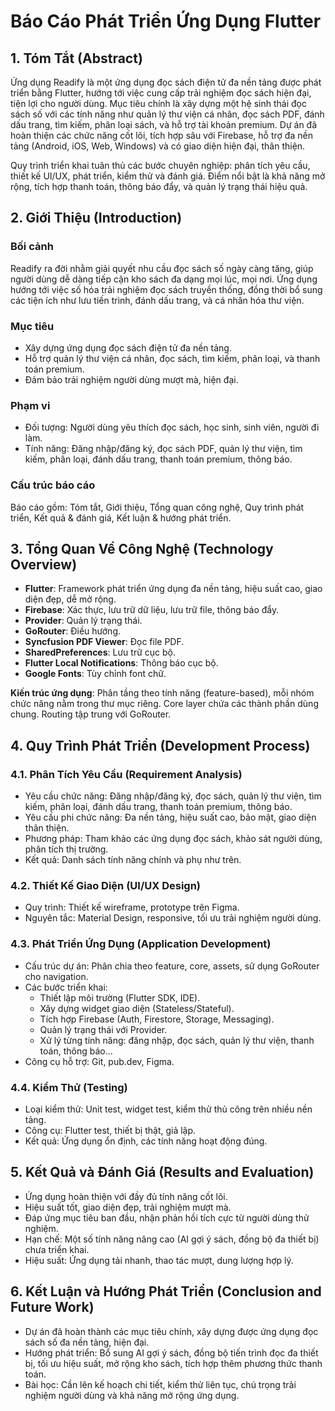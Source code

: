 # Báo Cáo Phát Triển Ứng Dụng Flutter

## 1. Tóm Tắt (Abstract)

Ứng dụng Readify là một ứng dụng đọc sách điện tử đa nền tảng được phát triển bằng Flutter, hướng tới việc cung cấp trải nghiệm đọc sách hiện đại, tiện lợi cho người dùng. Mục tiêu chính là xây dựng một hệ sinh thái đọc sách số với các tính năng như quản lý thư viện cá nhân, đọc sách PDF, đánh dấu trang, tìm kiếm, phân loại sách, và hỗ trợ tài khoản premium. Dự án đã hoàn thiện các chức năng cốt lõi, tích hợp sâu với Firebase, hỗ trợ đa nền tảng (Android, iOS, Web, Windows) và có giao diện hiện đại, thân thiện.

Quy trình triển khai tuân thủ các bước chuyên nghiệp: phân tích yêu cầu, thiết kế UI/UX, phát triển, kiểm thử và đánh giá. Điểm nổi bật là khả năng mở rộng, tích hợp thanh toán, thông báo đẩy, và quản lý trạng thái hiệu quả.

## 2. Giới Thiệu (Introduction)

### Bối cảnh
Readify ra đời nhằm giải quyết nhu cầu đọc sách số ngày càng tăng, giúp người dùng dễ dàng tiếp cận kho sách đa dạng mọi lúc, mọi nơi. Ứng dụng hướng tới việc số hóa trải nghiệm đọc sách truyền thống, đồng thời bổ sung các tiện ích như lưu tiến trình, đánh dấu trang, và cá nhân hóa thư viện.

### Mục tiêu
- Xây dựng ứng dụng đọc sách điện tử đa nền tảng.
- Hỗ trợ quản lý thư viện cá nhân, đọc sách, tìm kiếm, phân loại, và thanh toán premium.
- Đảm bảo trải nghiệm người dùng mượt mà, hiện đại.

### Phạm vi
- Đối tượng: Người dùng yêu thích đọc sách, học sinh, sinh viên, người đi làm.
- Tính năng: Đăng nhập/đăng ký, đọc sách PDF, quản lý thư viện, tìm kiếm, phân loại, đánh dấu trang, thanh toán premium, thông báo.

### Cấu trúc báo cáo
Báo cáo gồm: Tóm tắt, Giới thiệu, Tổng quan công nghệ, Quy trình phát triển, Kết quả & đánh giá, Kết luận & hướng phát triển.

## 3. Tổng Quan Về Công Nghệ (Technology Overview)

- **Flutter**: Framework phát triển ứng dụng đa nền tảng, hiệu suất cao, giao diện đẹp, dễ mở rộng.
- **Firebase**: Xác thực, lưu trữ dữ liệu, lưu trữ file, thông báo đẩy.
- **Provider**: Quản lý trạng thái.
- **GoRouter**: Điều hướng.
- **Syncfusion PDF Viewer**: Đọc file PDF.
- **SharedPreferences**: Lưu trữ cục bộ.
- **Flutter Local Notifications**: Thông báo cục bộ.
- **Google Fonts**: Tùy chỉnh font chữ.

**Kiến trúc ứng dụng**: Phân tầng theo tính năng (feature-based), mỗi nhóm chức năng nằm trong thư mục riêng. Core layer chứa các thành phần dùng chung. Routing tập trung với GoRouter.

## 4. Quy Trình Phát Triển (Development Process)

### 4.1. Phân Tích Yêu Cầu (Requirement Analysis)
- Yêu cầu chức năng: Đăng nhập/đăng ký, đọc sách, quản lý thư viện, tìm kiếm, phân loại, đánh dấu trang, thanh toán premium, thông báo.
- Yêu cầu phi chức năng: Đa nền tảng, hiệu suất cao, bảo mật, giao diện thân thiện.
- Phương pháp: Tham khảo các ứng dụng đọc sách, khảo sát người dùng, phân tích thị trường.
- Kết quả: Danh sách tính năng chính và phụ như trên.

### 4.2. Thiết Kế Giao Diện (UI/UX Design)
- Quy trình: Thiết kế wireframe, prototype trên Figma.
- Nguyên tắc: Material Design, responsive, tối ưu trải nghiệm người dùng.

### 4.3. Phát Triển Ứng Dụng (Application Development)
- Cấu trúc dự án: Phân chia theo feature, core, assets, sử dụng GoRouter cho navigation.
- Các bước triển khai:
  - Thiết lập môi trường (Flutter SDK, IDE).
  - Xây dựng widget giao diện (Stateless/Stateful).
  - Tích hợp Firebase (Auth, Firestore, Storage, Messaging).
  - Quản lý trạng thái với Provider.
  - Xử lý từng tính năng: đăng nhập, đọc sách, quản lý thư viện, thanh toán, thông báo...
- Công cụ hỗ trợ: Git, pub.dev, Figma.

### 4.4. Kiểm Thử (Testing)
- Loại kiểm thử: Unit test, widget test, kiểm thử thủ công trên nhiều nền tảng.
- Công cụ: Flutter test, thiết bị thật, giả lập.
- Kết quả: Ứng dụng ổn định, các tính năng hoạt động đúng.

## 5. Kết Quả và Đánh Giá (Results and Evaluation)
- Ứng dụng hoàn thiện với đầy đủ tính năng cốt lõi.
- Hiệu suất tốt, giao diện đẹp, trải nghiệm mượt mà.
- Đáp ứng mục tiêu ban đầu, nhận phản hồi tích cực từ người dùng thử nghiệm.
- Hạn chế: Một số tính năng nâng cao (AI gợi ý sách, đồng bộ đa thiết bị) chưa triển khai.
- Hiệu suất: Ứng dụng tải nhanh, thao tác mượt, dung lượng hợp lý.

## 6. Kết Luận và Hướng Phát Triển (Conclusion and Future Work)
- Dự án đã hoàn thành các mục tiêu chính, xây dựng được ứng dụng đọc sách số đa nền tảng, hiện đại.
- Hướng phát triển: Bổ sung AI gợi ý sách, đồng bộ tiến trình đọc đa thiết bị, tối ưu hiệu suất, mở rộng kho sách, tích hợp thêm phương thức thanh toán.
- Bài học: Cần lên kế hoạch chi tiết, kiểm thử liên tục, chú trọng trải nghiệm người dùng và khả năng mở rộng ứng dụng.
